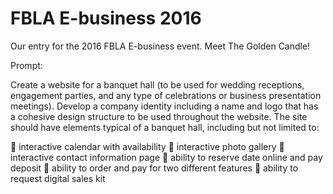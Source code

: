 # FBLA E-business 2016 #

Our entry for the 2016 FBLA E-business event. Meet The Golden Candle!


Prompt:

Create a website for a banquet hall (to be used for wedding receptions, engagement parties, and any type of celebrations or
business presentation meetings). Develop a company identity including a name and logo that has a cohesive design
structure to be used throughout the website. The site should have elements typical of a banquet hall, including but not
limited to:

 interactive calendar with availability
 interactive photo gallery
 interactive contact information page
 ability to reserve date online and pay deposit
 ability to order and pay for two different features
 ability to request digital sales kit
